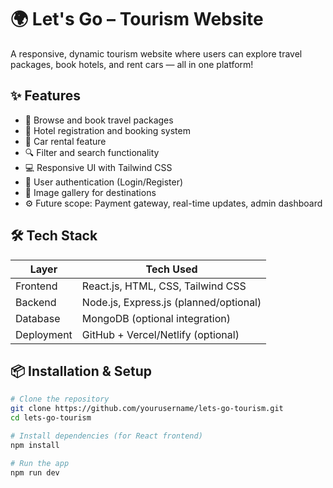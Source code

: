 # 🌍 Let's Go – Tourism Website

A responsive, dynamic tourism website where users can explore travel packages, book hotels, and rent cars — all in one platform!

## ✨ Features

- 🧳 Browse and book travel packages
- 🏨 Hotel registration and booking system
- 🚗 Car rental feature
- 🔍 Filter and search functionality
- 💻 Responsive UI with Tailwind CSS
- 🔐 User authentication (Login/Register)
- 📸 Image gallery for destinations
- ⚙️ Future scope: Payment gateway, real-time updates, admin dashboard

## 🛠 Tech Stack

| Layer      | Tech Used                     |
|------------|-------------------------------|
| Frontend   | React.js, HTML, CSS, Tailwind CSS |
| Backend    | Node.js, Express.js (planned/optional) |
| Database   | MongoDB (optional integration) |
| Deployment | GitHub + Vercel/Netlify (optional) |

## 📦 Installation & Setup

```bash
# Clone the repository
git clone https://github.com/yourusername/lets-go-tourism.git
cd lets-go-tourism

# Install dependencies (for React frontend)
npm install

# Run the app
npm run dev
